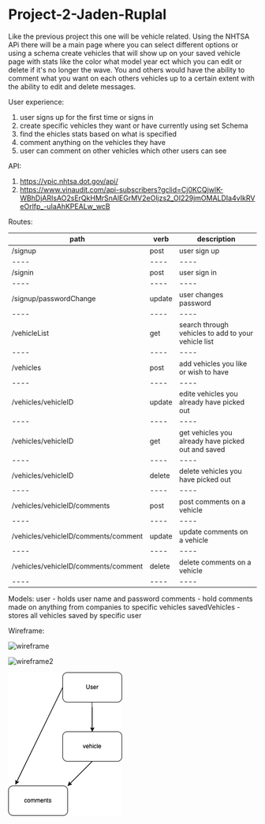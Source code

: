 # Project-2-Jaden-Ruplal

Like the previous project this one will be vehicle related. Using the NHTSA APi there will be a main page where you can select different options or using a schema create vehicles that will show up on your saved vehicle page with stats like the color what model year ect which you can edit or delete if it's no longer the wave. You and others would have the ability to comment what you want on each others vehicles up to a certain extent with the ability to edit and delete messages.

User experience:

1. user signs up for the first time or signs in
2. create specific vehicles they want or have currently using set Schema
3. find the ehicles stats based on what is specified
4. comment anything on the vehicles they have
5. user can comment on other vehicles which other users can see

API:

1. https://vpic.nhtsa.dot.gov/api/
2. https://www.vinaudit.com/api-subscribers?gclid=Cj0KCQjwlK-WBhDjARIsAO2sErQkHMrSnAlEGrMV2eOljzs2_OI229jmOMALDIa4vIkRVeOrlfp_-uIaAhKPEALw_wcB

Routes:

| path                                 | verb   | description                                         |
| ------------------------------------ | ------ | --------------------------------------------------- |
| /signup                              | post   | user sign up                                        |
| ----                                 | ----   | ----                                                |
| /signin                              | post   | user sign in                                        |
| ----                                 | ----   | ----                                                |
| /signup/passwordChange               | update | user changes password                               |
| ----                                 | ----   | ----                                                |
| /vehicleList                         | get    | search through vehicles to add to your vehicle list |
| ----                                 | ----   | ----                                                |
| /vehicles                            | post   | add vehicles you like or wish to have               |
| ----                                 | ----   | ----                                                |
| /vehicles/vehicleID                  | update | edite vehicles you already have picked out          |
| ----                                 | ----   | ----                                                |
| /vehicles/vehicleID                  | get    | get vehicles you already have picked out and saved  |
| ----                                 | ----   | ----                                                |
| /vehicles/vehicleID                  | delete | delete vehicles you have picked out                 |
| ----                                 | ----   | ----                                                |
| /vehicles/vehicleID/comments         | post   | post comments on a vehicle                          |
| ----                                 | ----   | ----                                                |
| /vehicles/vehicleID/comments/comment | update | update comments on a vehicle                        |
| ----                                 | ----   | ----                                                |
| /vehicles/vehicleID/comments/comment | delete | delete comments on a vehicle                        |
| ----                                 | ----   | ----                                                |

Models:
user - holds user name and password
comments - hold comments made on anything from companies to specific vehicles
savedVehicles - stores all vehicles saved by specific user

Wireframe:

![wireframe](./images/wireframe-project-2.pngwireframe-project-2.png)

![wireframe2](./images/wireframe-2-project-2.png)

![ERD](./images/ERD-Project-2.png)
